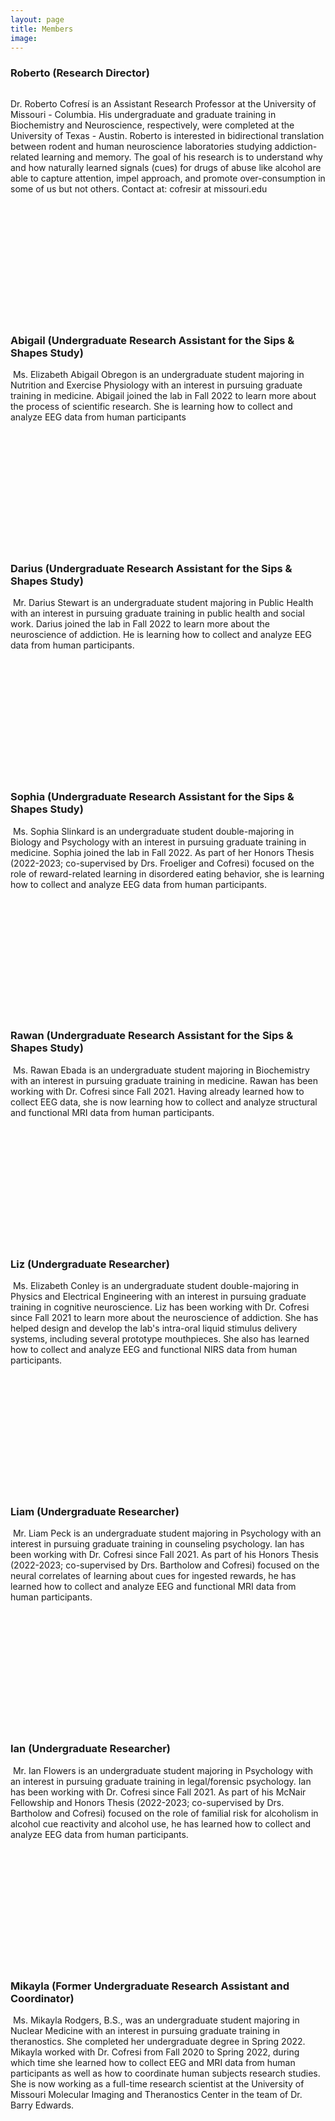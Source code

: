 ```yaml
---
layout: page
title: Members
image: 
---
```


<!-- Roberto-->
<h3>Roberto (Research Director)</h3>
<img src="assets/images/members/roberto_cofresi.png" alt="" />
<p>Dr. Roberto Cofresí is an Assistant Research Professor at the University of Missouri - Columbia. His undergraduate and graduate training in Biochemistry and Neuroscience, respectively, were completed at the University of Texas - Austin. Roberto is interested in  bidirectional translation between rodent and human neuroscience laboratories studying addiction-related learning and memory. The goal of his research is to understand why and how naturally learned signals (cues) for drugs of abuse like alcohol are able to capture attention, impel approach, and promote over-consumption in some of us but not others. Contact at: cofresir at missouri.edu</p>

<br/>
<br/>
<br/>
<br/>
<br/>
<br/>
<br/>
<br/>
<br/>
<br/>
<br/>


<!-- Sips & Shapes Study -->
<h3>Abigail (Undergraduate Research Assistant for the Sips & Shapes Study)</h3>
<p><span class="image left"><img src="assets/images/members/abigail_obregon.jpg" alt="" /></span>
Ms. Elizabeth Abigail Obregon is an undergraduate student majoring in Nutrition and Exercise Physiology with an interest in pursuing graduate training in medicine. Abigail joined the lab in Fall 2022 to learn more about the process of scientific research. She is learning how to collect and analyze EEG data from human participants
</p>

<br/>
<br/>
<br/>
<br/>
<br/>
<br/>
<br/>
<br/>
<br/>
<br/>
<br/>

<h3>Darius (Undergraduate Research Assistant for the Sips & Shapes Study)</h3>
<p><span class="image left"><img src="assets/images/members/missing1.jpg" alt="" /></span>
Mr. Darius Stewart is an undergraduate student majoring in Public Health with an interest in pursuing graduate training in public health and social work. Darius joined the lab in Fall 2022 to learn more about the neuroscience of addiction. He is learning how to collect and analyze EEG data from human participants.</p>


<br/>
<br/>
<br/>
<br/>
<br/>
<br/>
<br/>
<br/>
<br/>
<br/>
<br/>

<h3>Sophia (Undergraduate Research Assistant for the Sips & Shapes Study)</h3>
<p><span class="image left"><img src="assets/images/members/sophia_slinkard.jpg" alt="" /></span>
Ms. Sophia Slinkard is an undergraduate student double-majoring in Biology and Psychology with an interest in pursuing graduate training in medicine. Sophia joined the lab in Fall 2022. As part of her Honors Thesis (2022-2023; co-supervised by Drs. Froeliger and Cofresi) focused on the role of reward-related learning in disordered eating behavior, she is learning how to collect and analyze EEG data from human participants.</p>


<br/>
<br/>
<br/>
<br/>
<br/>
<br/>
<br/>
<br/>
<br/>
<br/>
<br/>


<h3>Rawan (Undergraduate Research Assistant for the Sips & Shapes Study)</h3>
<p><span class="image left"><img src="assets/images/members/missing1.jpg" alt="" /></span>
Ms. Rawan Ebada is an undergraduate student majoring in Biochemistry with an interest in pursuing graduate training in medicine. Rawan has been working with Dr. Cofresi since Fall 2021. Having already learned how to collect EEG data, she is now learning how to collect and analyze structural and functional MRI data from human participants.</p>


<br/>
<br/>
<br/>
<br/>
<br/>
<br/>
<br/>
<br/>
<br/>
<br/>
<br/>

	
<!-- Liz-->	
<h3>Liz  (Undergraduate Researcher)</h3>
<p><span class="image left"><img src="assets/images/members/liz_conley.jpg" alt="" /></span>
Ms. Elizabeth Conley is an undergraduate student double-majoring in Physics and Electrical Engineering with an interest in pursuing graduate training in cognitive neuroscience. Liz has been working with Dr. Cofresi since Fall 2021 to learn more about the neuroscience of addiction. She has helped design and develop the lab's intra-oral liquid stimulus delivery systems, including several prototype  mouthpieces. She also has learned how to collect and analyze EEG and functional NIRS data from human participants.</p>


<br/>
<br/>
<br/>
<br/>
<br/>
<br/>
<br/>
<br/>
<br/>
<br/>
<br/>


<!-- Liam -->
<h3>Liam  (Undergraduate Researcher)</h3>
<p><span class="image left"><img src="assets/images/members/liam_peck.jpg" alt="" /></span>
Mr. Liam Peck is an undergraduate student majoring in Psychology with an interest in pursuing graduate training in counseling psychology. Ian has been working with Dr. Cofresi since Fall 2021. As part of his Honors Thesis (2022-2023; co-supervised by Drs. Bartholow and Cofresi) focused on the neural correlates of learning about cues for ingested rewards, he has learned how to collect and analyze EEG and functional MRI data from human participants.</p>


<br/>
<br/>
<br/>
<br/>
<br/>
<br/>
<br/>
<br/>
<br/>
<br/>
<br/>

<!-- Ian-->
<h3>Ian  (Undergraduate Researcher)</h3>
<p><span class="image left"><img src="assets/images/members/missing1.jpg" alt="" /></span>
Mr. Ian Flowers is an undergraduate student majoring in Psychology with an interest in pursuing graduate training in legal/forensic psychology. Ian has been working with  Dr. Cofresi since Fall 2021. As part of his McNair Fellowship and Honors Thesis (2022-2023; co-supervised by Drs. Bartholow and Cofresi) focused on the role of familial risk for alcoholism in alcohol cue reactivity and alcohol use, he has learned how to collect and analyze EEG data from human participants.</p>


<br/>
<br/>
<br/>
<br/>
<br/>
<br/>
<br/>
<br/>
<br/>
<br/>
<br/>

<!-- Mikayla-->
<h3>Mikayla  (Former Undergraduate Research Assistant and Coordinator)</h3>
<p><span class="image left"><img src="assets/images/members/mikayla_rodgers.jpg" alt="" /></span>
Ms. Mikayla Rodgers, B.S., was an undergraduate student majoring in Nuclear Medicine with an interest in pursuing graduate training in theranostics. She completed her undergraduate degree in Spring 2022. Mikayla worked with Dr. Cofresi from Fall 2020 to Spring 2022, during which time she learned how to collect EEG and MRI data from human participants as well as how to coordinate human subjects research studies. She is now working as a full-time research scientist at the University of Missouri Molecular Imaging and Theranostics Center in the team of Dr. Barry Edwards.</p>






